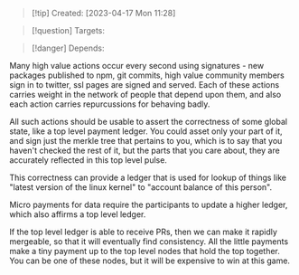 
>[!tip] Created: [2023-04-17 Mon 11:28]

>[!question] Targets: 

>[!danger] Depends: 

Many high value actions occur every second using signatures - new packages published to npm, git commits, high value community members sign in to twitter, ssl pages are signed and served.  Each of these actions carries weight in the network of people that depend upon them, and also each action carries repurcussions for behaving badly.

All such actions should be usable to assert the correctness of some global state, like a top level payment ledger.  You could asset only your part of it, and sign just the merkle tree that pertains to you, which is to say that you haven't checked the rest of it, but the parts that you care about, they are accurately reflected in this top level pulse.

This correctness can provide a ledger that is used for lookup of things like "latest version of the linux kernel" to "account balance of this person".

Micro payments for data require the participants to update a higher ledger, which also affirms a top level ledger.

If the top level ledger is able to receive PRs, then we can make it rapidly mergeable, so that it will eventually find consistency.  All the little payments make a tiny payment up to the top level nodes that hold the top together.  You can be one of these nodes, but it will be expensive to win at this game.